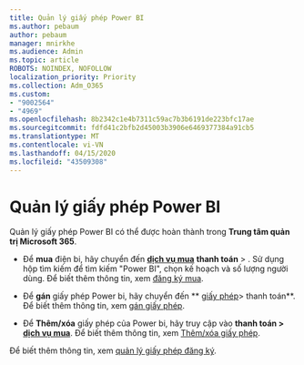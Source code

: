 ```yaml
---
title: Quản lý giấy phép Power BI
ms.author: pebaum
author: pebaum
manager: mnirkhe
ms.audience: Admin
ms.topic: article
ROBOTS: NOINDEX, NOFOLLOW
localization_priority: Priority
ms.collection: Adm_O365
ms.custom:
- "9002564"
- "4969"
ms.openlocfilehash: 8b2342c1e4b7311c59ac7b3b6191de223bfc17ae
ms.sourcegitcommit: fdfd41c2bfb2d45003b3906e6469377384a91cb5
ms.translationtype: MT
ms.contentlocale: vi-VN
ms.lasthandoff: 04/15/2020
ms.locfileid: "43509308"
---
```

# <a name="power-bi-license-management"></a>Quản lý giấy phép Power BI

Quản lý giấy phép Power BI có thể được hoàn thành trong **Trung tâm quản trị Microsoft 365**.

- Để **mua** điện bi, hãy chuyển đến **[dịch vụ mua](https://go.microsoft.com/fwlink/p/?linkid=868433)** **thanh toán** \> . Sử dụng hộp tìm kiếm để tìm kiếm "Power BI", chọn kế hoạch và số lượng người dùng. Để biết thêm thông tin, xem [đăng ký mua](https://docs.microsoft.com/microsoft-365/commerce/subscriptions/upgrade-to-different-plan). 

- Để **gán** giấy phép Power bi, hãy chuyển đến ** [giấy phép](https://go.microsoft.com/fwlink/p/?linkid=842264)> thanh toán**. Để biết thêm thông tin, xem [gán giấy phép](https://docs.microsoft.com/microsoft-365/admin/manage/assign-licenses-to-users?view=o365-worldwide). 

- Để **Thêm/xóa** giấy phép của Power bi, hãy truy cập vào **thanh toán > [dịch vụ mua](https://go.microsoft.com/fwlink/p/?linkid=868433)**. Để biết thêm thông tin, xem [Thêm/xóa giấy phép](https://docs.microsoft.com/microsoft-365/commerce/licenses/buy-licenses?view=o365-worldwide#add-or-remove-licenses-for-your-business-subscription). 

Để biết thêm thông tin, xem [quản lý giấy phép đăng ký](https://docs.microsoft.com/microsoft-365/commerce/licenses/buy-licenses?view=o365-worldwide#add-or-remove-licenses-for-your-business-subscription). 
